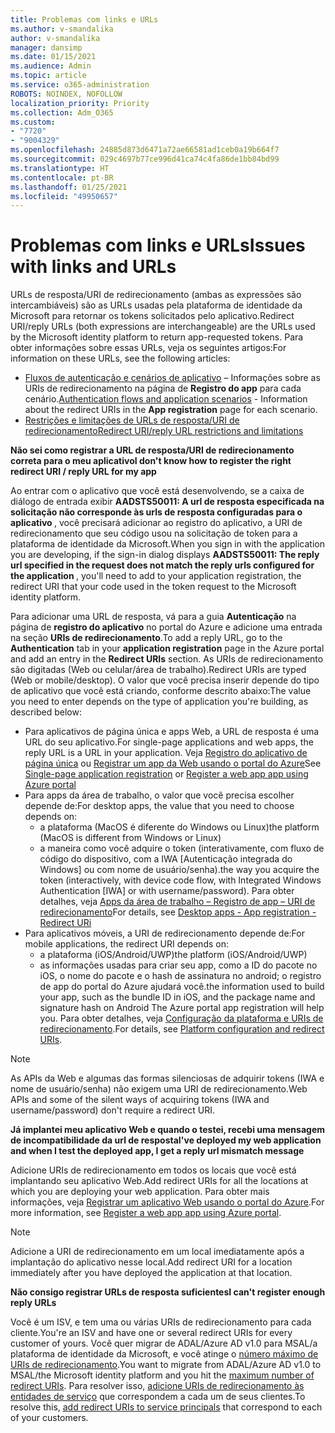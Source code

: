 ```yaml
---
title: Problemas com links e URLs
ms.author: v-smandalika
author: v-smandalika
manager: dansimp
ms.date: 01/15/2021
ms.audience: Admin
ms.topic: article
ms.service: o365-administration
ROBOTS: NOINDEX, NOFOLLOW
localization_priority: Priority
ms.collection: Adm_O365
ms.custom:
- "7720"
- "9004329"
ms.openlocfilehash: 24885d873d6471a72ae66581ad1ceb0a19b664f7
ms.sourcegitcommit: 029c4697b77ce996d41ca74c4fa86de1bb84bd99
ms.translationtype: HT
ms.contentlocale: pt-BR
ms.lasthandoff: 01/25/2021
ms.locfileid: "49950657"
---
```

# <a name="issues-with-links-and-urls"></a><span data-ttu-id="6f799-102">Problemas com links e URLs</span><span class="sxs-lookup"><span data-stu-id="6f799-102">Issues with links and URLs</span></span>

<span data-ttu-id="6f799-103">URLs de resposta/URI de redirecionamento (ambas as expressões são intercambiáveis) são as URLs usadas pela plataforma de identidade da Microsoft para retornar os tokens solicitados pelo aplicativo.</span><span class="sxs-lookup"><span data-stu-id="6f799-103">Redirect URI/reply URLs (both expressions are interchangeable) are the URLs used by the Microsoft identity platform to return app-requested tokens.</span></span> <span data-ttu-id="6f799-104">Para obter informações sobre essas URLs, veja os seguintes artigos:</span><span class="sxs-lookup"><span data-stu-id="6f799-104">For information on these URLs, see the following articles:</span></span>

- <span data-ttu-id="6f799-105">[Fluxos de autenticação e cenários de aplicativo](https://docs.microsoft.com/azure/active-directory/develop/authentication-flows-app-scenarios) – Informações sobre as URIs de redirecionamento na página de **Registro do app** para cada cenário.</span><span class="sxs-lookup"><span data-stu-id="6f799-105">[Authentication flows and application scenarios](https://docs.microsoft.com/azure/active-directory/develop/authentication-flows-app-scenarios) - Information about the redirect URIs in the **App registration** page for each scenario.</span></span>
- [<span data-ttu-id="6f799-106">Restrições e limitações de URLs de resposta/URI de redirecionamento</span><span class="sxs-lookup"><span data-stu-id="6f799-106">Redirect URI/reply URL restrictions and limitations</span></span>](https://docs.microsoft.com/azure/active-directory/develop/reply-url)

<span data-ttu-id="6f799-107">**Não sei como registrar a URL de resposta/URI de redirecionamento correta para o meu aplicativo**</span><span class="sxs-lookup"><span data-stu-id="6f799-107">**I don't know how to register the right redirect URI / reply URL for my app**</span></span>

<span data-ttu-id="6f799-108">Ao entrar com o aplicativo que você está desenvolvendo, se a caixa de diálogo de entrada exibir **AADSTS50011: A url de resposta especificada na solicitação não corresponde às urls de resposta configuradas para o aplicativo <your app ID>**, você precisará adicionar ao registro do aplicativo, a URI de redirecionamento que seu código usou na solicitação de token para a plataforma de identidade da Microsoft.</span><span class="sxs-lookup"><span data-stu-id="6f799-108">When you sign in with the application you are developing, if the sign-in dialog displays **AADSTS50011: The reply url specified in the request does not match the reply urls configured for the application <your app ID>**, you'll need to add to your application registration, the redirect URI that your code used in the token request to the Microsoft identity platform.</span></span>

<span data-ttu-id="6f799-109">Para adicionar uma URL de resposta, vá para a guia **Autenticação** na página de **registro do aplicativo** no portal do Azure e adicione uma entrada na seção **URIs de redirecionamento**.</span><span class="sxs-lookup"><span data-stu-id="6f799-109">To add a reply URL, go to the **Authentication** tab in your **application registration** page in the Azure portal and add an entry in the **Redirect URIs** section.</span></span> <span data-ttu-id="6f799-110">As URIs de redirecionamento são digitadas (Web ou celular/área de trabalho).</span><span class="sxs-lookup"><span data-stu-id="6f799-110">Redirect URIs are typed (Web or mobile/desktop).</span></span> <span data-ttu-id="6f799-111">O valor que você precisa inserir depende do tipo de aplicativo que você está criando, conforme descrito abaixo:</span><span class="sxs-lookup"><span data-stu-id="6f799-111">The value you need to enter depends on the type of application you're building, as described below:</span></span>

- <span data-ttu-id="6f799-112">Para aplicativos de página única e apps Web, a URL de resposta é uma URL do seu aplicativo.</span><span class="sxs-lookup"><span data-stu-id="6f799-112">For single-page applications and web apps, the reply URL is a URL in your application.</span></span> <span data-ttu-id="6f799-113">Veja [Registro do aplicativo de página única](https://docs.microsoft.com/azure/active-directory/develop/scenario-spa-app-registration#register-a-redirect-uri) ou [Registrar um app da Web usando o portal do Azure](https://docs.microsoft.com/azure/active-directory/develop/scenario-web-app-sign-user-app-registration?tabs=aspnetcore#register-an-app-using-azure-portal)</span><span class="sxs-lookup"><span data-stu-id="6f799-113">See [Single-page application registration](https://docs.microsoft.com/azure/active-directory/develop/scenario-spa-app-registration#register-a-redirect-uri) or [Register a web app app using Azure portal](https://docs.microsoft.com/azure/active-directory/develop/scenario-web-app-sign-user-app-registration?tabs=aspnetcore#register-an-app-using-azure-portal)</span></span>
- <span data-ttu-id="6f799-114">Para apps da área de trabalho, o valor que você precisa escolher depende de:</span><span class="sxs-lookup"><span data-stu-id="6f799-114">For desktop apps, the value that you need to choose depends on:</span></span>
    - <span data-ttu-id="6f799-115">a plataforma (MacOS é diferente do Windows ou Linux)</span><span class="sxs-lookup"><span data-stu-id="6f799-115">the platform (MacOS is different from Windows or Linux)</span></span>
    - <span data-ttu-id="6f799-116">a maneira como você adquire o token (interativamente, com fluxo de código do dispositivo, com a IWA [Autenticação integrada do Windows] ou com nome de usuário/senha).</span><span class="sxs-lookup"><span data-stu-id="6f799-116">the way you acquire the token (interactively, with device code flow, with Integrated Windows Authentication [IWA] or with username/password).</span></span>
    <span data-ttu-id="6f799-117">Para obter detalhes, veja [Apps da área de trabalho – Registro de app – URI de redirecionamento](https://docs.microsoft.com/azure/active-directory/develop/scenario-desktop-app-registration#redirect-uris)</span><span class="sxs-lookup"><span data-stu-id="6f799-117">For details, see [Desktop apps - App registration - Redirect URi](https://docs.microsoft.com/azure/active-directory/develop/scenario-desktop-app-registration#redirect-uris)</span></span>
- <span data-ttu-id="6f799-118">Para aplicativos móveis, a URI de redirecionamento depende de:</span><span class="sxs-lookup"><span data-stu-id="6f799-118">For mobile applications, the redirect URI depends on:</span></span>
    - <span data-ttu-id="6f799-119">a plataforma (iOS/Android/UWP)</span><span class="sxs-lookup"><span data-stu-id="6f799-119">the platform (iOS/Android/UWP)</span></span>
    - <span data-ttu-id="6f799-120">as informações usadas para criar seu app, como a ID do pacote no iOS, o nome do pacote e o hash de assinatura no android; o registro de app do portal do Azure ajudará você.</span><span class="sxs-lookup"><span data-stu-id="6f799-120">the information used to build your app, such as the bundle ID in iOS, and the package name and signature hash on Android The Azure portal app registration will help you.</span></span> <span data-ttu-id="6f799-121">Para obter detalhes, veja [Configuração da plataforma e URIs de redirecionamento](https://docs.microsoft.com/azure/active-directory/develop/scenario-mobile-app-registration#platform-configuration-and-redirect-uris).</span><span class="sxs-lookup"><span data-stu-id="6f799-121">For details, see [Platform configuration and redirect URIs](https://docs.microsoft.com/azure/active-directory/develop/scenario-mobile-app-registration#platform-configuration-and-redirect-uris).</span></span>

> [!NOTE]
> <span data-ttu-id="6f799-122">As APIs da Web e algumas das formas silenciosas de adquirir tokens (IWA e nome de usuário/senha) não exigem uma URI de redirecionamento.</span><span class="sxs-lookup"><span data-stu-id="6f799-122">Web APIs and some of the silent ways of acquiring tokens (IWA and username/password) don't require a redirect URI.</span></span>

<span data-ttu-id="6f799-123">**Já implantei meu aplicativo Web e quando o testei, recebi uma mensagem de incompatibilidade da url de resposta**</span><span class="sxs-lookup"><span data-stu-id="6f799-123">**I've deployed my web application and when I test the deployed app, I get a reply url mismatch message**</span></span>

<span data-ttu-id="6f799-124">Adicione URIs de redirecionamento em todos os locais que você está implantando seu aplicativo Web.</span><span class="sxs-lookup"><span data-stu-id="6f799-124">Add redirect URIs for all the locations at which you are deploying your web application.</span></span> <span data-ttu-id="6f799-125">Para obter mais informações, veja [Registrar um aplicativo Web usando o portal do Azure](https://docs.microsoft.com/azure/active-directory/develop/scenario-web-app-sign-user-app-registration).</span><span class="sxs-lookup"><span data-stu-id="6f799-125">For more information, see [Register a web app app using Azure portal](https://docs.microsoft.com/azure/active-directory/develop/scenario-web-app-sign-user-app-registration).</span></span>

> [!NOTE]
> <span data-ttu-id="6f799-126">Adicione a URI de redirecionamento em um local imediatamente após a implantação do aplicativo nesse local.</span><span class="sxs-lookup"><span data-stu-id="6f799-126">Add redirect URI for a location immediately after you have deployed the application at that location.</span></span>

<span data-ttu-id="6f799-127">**Não consigo registrar URLs de resposta suficientes**</span><span class="sxs-lookup"><span data-stu-id="6f799-127">**I can't register enough reply URLs**</span></span>

<span data-ttu-id="6f799-128">Você é um ISV, e tem uma ou várias URIs de redirecionamento para cada cliente.</span><span class="sxs-lookup"><span data-stu-id="6f799-128">You're an ISV and have one or several redirect URIs for every customer of yours.</span></span> <span data-ttu-id="6f799-129">Você quer migrar de ADAL/Azure AD v1.0 para MSAL/a plataforma de identidade da Microsoft, e você atinge o [número máximo de URIs de redirecionamento](https://docs.microsoft.com/azure/active-directory/develop/reply-url#maximum-number-of-redirect-uris).</span><span class="sxs-lookup"><span data-stu-id="6f799-129">You want to migrate from ADAL/Azure AD v1.0 to MSAL/the Microsoft identity platform and you hit the [maximum number of redirect URIs](https://docs.microsoft.com/azure/active-directory/develop/reply-url#maximum-number-of-redirect-uris).</span></span> <span data-ttu-id="6f799-130">Para resolver isso, [adicione URIs de redirecionamento às entidades de serviço](https://docs.microsoft.com/azure/active-directory/develop/reply-url#add-redirect-uris-to-service-principals) que correspondem a cada um de seus clientes.</span><span class="sxs-lookup"><span data-stu-id="6f799-130">To resolve this, [add redirect URIs to service principals](https://docs.microsoft.com/azure/active-directory/develop/reply-url#add-redirect-uris-to-service-principals) that correspond to each of your customers.</span></span>
